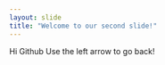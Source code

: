```yaml
---
layout: slide
title: "Welcome to our second slide!"
---
```

Hi Github
Use the left arrow to go back!
